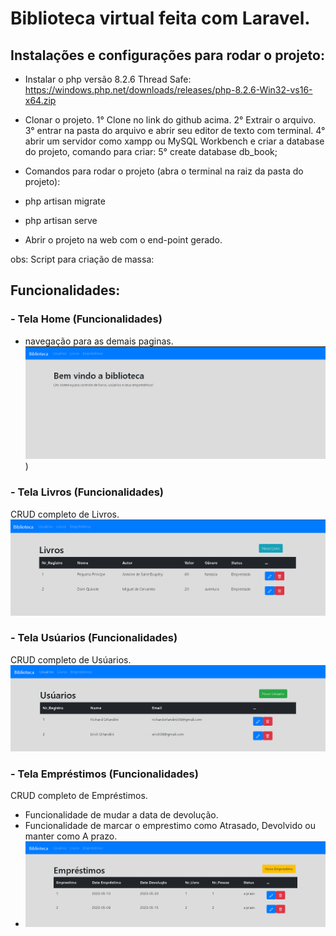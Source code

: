 # Biblioteca virtual feita com Laravel.

## Instalações e configurações para rodar o projeto:

- Instalar o php versão 8.2.6 Thread Safe:
  https://windows.php.net/downloads/releases/php-8.2.6-Win32-vs16-x64.zip
- Clonar o projeto.
    1° Clone no link do github acima.
    2° Extrair o arquivo.
    3° entrar na pasta do arquivo e abrir seu editor de texto com terminal.
    4° abrir um servidor como xampp ou MySQL Workbench e criar a database do projeto, comando para criar:
    5° create database db_book;
    
- Comandos para rodar o projeto (abra o terminal na raiz da pasta do projeto):
- php artisan migrate
- php artisan serve
- Abrir o projeto na web com o end-point gerado.

obs: Script para criação de massa: 

## Funcionalidades:

### - Tela Home (Funcionalidades) 
- navegação para as demais paginas.
![Tela home](https://github.com/RichardOrlandini/sistema-biblioteca/blob/main/imgs/home.png))

### - Tela Livros (Funcionalidades) 
CRUD completo de Livros.
![Tela home](https://github.com/RichardOrlandini/sistema-biblioteca/blob/main/imgs/livros.png)
### - Tela Usúarios (Funcionalidades) 
CRUD completo de Usúarios.
![Tela home](https://github.com/RichardOrlandini/sistema-biblioteca/blob/main/imgs/usuarios.png)
### - Tela Empréstimos (Funcionalidades) 
CRUD completo de Empréstimos.
- Funcionalidade de mudar a data de devolução.
- Funcionalidade de marcar o emprestimo como Atrasado, Devolvido ou manter como A prazo.
- ![Tela home](https://github.com/RichardOrlandini/sistema-biblioteca/blob/main/imgs/emprestimos.png)
